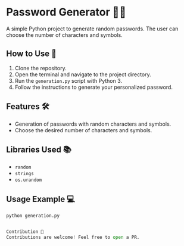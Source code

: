 # Password Generator 🔐💡

A simple Python project to generate random passwords. The user can choose the number of characters and symbols.

## How to Use 🚀

1. Clone the repository.
2. Open the terminal and navigate to the project directory.
3. Run the `generation.py` script with Python 3.
4. Follow the instructions to generate your personalized password.

## Features 🛠️

- Generation of passwords with random characters and symbols.
- Choose the desired number of characters and symbols.

## Libraries Used 📚

- `random`
- `strings`
- `os.urandom`

## Usage Example 💻

```python
python generation.py


Contribution 🤝
Contributions are welcome! Feel free to open a PR.
